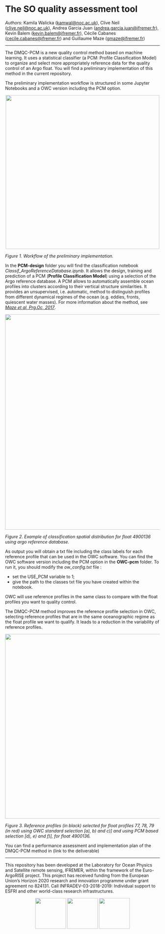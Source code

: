 # The SO quality assessment tool

*Authors*: Kamila Walicka (kamwal@noc.ac.uk), Clive Neil (clive.neil@noc.ac.uk), Andrea Garcia Juan (andrea.garcia.juan@ifremer.fr), Kevin Balem (kevin.balem@ifremer.fr), Cécile Cabanes (cecile.cabanes@ifremer.fr) and Guillaume Maze (gmaze@ifremer.fr)
***

The DMQC-PCM is a new quality control method based on machine learning. It uses a statistical classifier (a PCM: Profile Classification Model) to organize and select more appropriately reference data for the quality control of an Argo float. You will find a preliminary implementation of this method in the current repository.

The preliminary implementation workflow is structured in some Jupyter Notebooks and a OWC version including the PCM option.

<p align="center">
  <img src="https://user-images.githubusercontent.com/59824937/146351682-2aa8c72d-dc2f-4038-b372-44836c3a34b7.png" width="500">
</p>

*Figure 1. Workflow of the preliminary implementation.*


In the **PCM-design** folder you will find the classification notebook *Classif_ArgoReferenceDatabase.ipynb*. It allows the design, training and prediction of a PCM (__Profile Classification Model__) using a selection of the Argo reference database. A PCM allows to automatically assemble ocean profiles into clusters according to their vertical structure similarities. It provides an unsupervised, i.e. automatic, method to distinguish profiles from different dynamical regimes of the ocean (e.g. eddies, fronts, quiescent water masses). For more information about the method, see [*Maze et al, Prg.Oc, 2017*](https://www.sciencedirect.com/science/article/pii/S0079661116300714).

<p align="center">
  <img src="https://user-images.githubusercontent.com/59824937/146352107-08b59ffd-ed73-4e70-84ee-cd002f98fb15.png" width="700">
</p>

*Figure 2. Example of classification spatial distribution for float 4900136 using argo reference database.*


As output you will obtain a txt file including the class labels for each reference profile that can be used in the OWC software. You can find the OWC software version including the PCM option in the **OWC-pcm** folder. To run it, you should modify the *ow_config.txt* file :

- set the USE_PCM variable to 1;
- give the path to the classes txt file you have created within the notebook.

OWC will use reference profiles in the same class to compare with the float profiles you want to quality control.

The DMQC-PCM method improves the reference profile selection in OWC, selecting reference profiles that are in the same oceanographic regime as the float profile we want to qualify. It leads to a reduction in the variability of reference profiles.

<p align="center">
  <img src="https://user-images.githubusercontent.com/59824937/146352649-bf7c2649-1eff-4f7c-b7dc-fc6ec7e13f2a.jpg" width="600">
</p>

*Figure 3. Reference profiles (in black) selected for float profiles 77, 78, 79 (in red) using OWC standard selection [a), b) and c)] and using PCM based selection [d), e) and f)], for float 4900136.*


You can find a performance assessment and implementation plan of the DMQC-PCM method in (link to the deliverable)

***
This repository has been developed at the Laboratory for Ocean Physics and Satellite remote sensing, IFREMER, within the framework of the Euro-ArgoRISE project. This project has received funding from the European Union’s Horizon 2020 research and innovation programme under grant agreement no 824131. Call INFRADEV-03-2018-2019: Individual support to ESFRI and other world-class research infrastructures.

<p align="center">
  <img src="https://user-images.githubusercontent.com/59824937/146353099-bcd2bd4e-d310-4807-aee2-9cf24075f0c3.jpg" width="100"/> <img src="https://user-images.githubusercontent.com/59824937/146353157-b45e9943-9643-45d0-bab5-80c22fc2d889.jpg" width="100"/> <img src="https://user-images.githubusercontent.com/59824937/146353317-56b3e70e-aed9-40e0-9212-3393d2e0ddd9.png" width="100"/>
</p>
